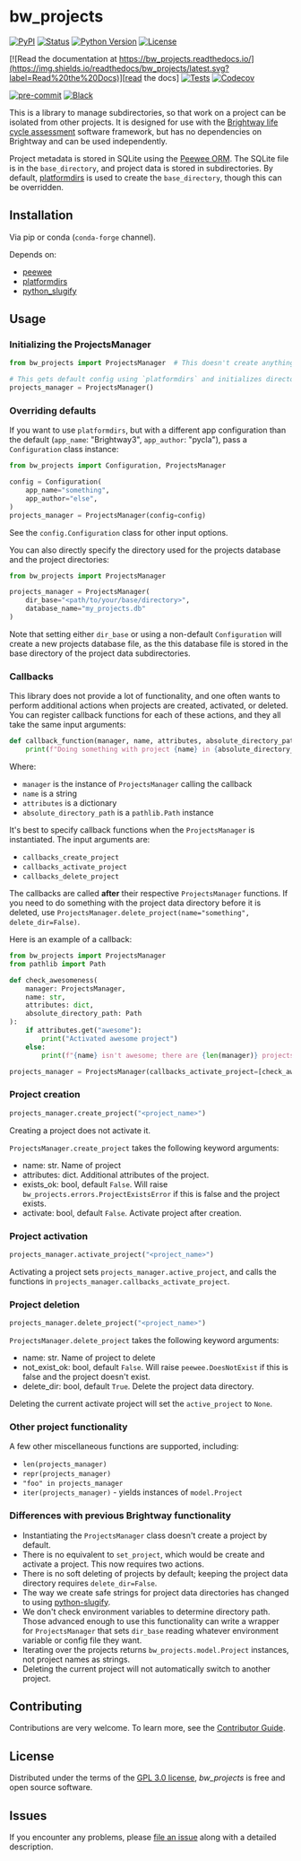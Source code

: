 # bw_projects

[![PyPI](https://img.shields.io/pypi/v/bw_projects.svg)][pypi status]
[![Status](https://img.shields.io/pypi/status/bw_projects.svg)][pypi status]
[![Python Version](https://img.shields.io/pypi/pyversions/bw_projects)][pypi status]
[![License](https://img.shields.io/pypi/l/bw_projects)][license]

[![Read the documentation at https://bw_projects.readthedocs.io/](https://img.shields.io/readthedocs/bw_projects/latest.svg?label=Read%20the%20Docs)][read the docs]
[![Tests](https://github.com/brightway-lca/bw_projects/actions/workflows/python-test.yml/badge.svg)][tests]
[![Codecov](https://codecov.io/gh/brightway-lca/bw_projects/branch/main/graph/badge.svg?token=ZVWBCITI4A)][codecov]

[![pre-commit](https://img.shields.io/badge/pre--commit-enabled-brightgreen?logo=pre-commit&logoColor=white)][pre-commit]
[![Black](https://img.shields.io/badge/code%20style-black-000000.svg)][black]

[pypi status]: https://pypi.org/project/bw_projects/
[read the docs]: https://bw_projects.readthedocs.io/
[tests]: https://github.com/brightway-lca/bw_projects/actions?workflow=Tests
[codecov]: https://codecov.io/gh/brightway-lca/bw_projects
[pre-commit]: https://github.com/pre-commit/pre-commit
[black]: https://github.com/psf/black

This is a library to manage subdirectories, so that work on a project can be isolated from other projects. It is designed for use with the [Brightway life cycle assessment](https://brightway.dev/) software framework, but has no dependencies on Brightway and can be used independently.

Project metadata is stored in SQLite using the [Peewee ORM](http://docs.peewee-orm.com/en/latest/). The SQLite file is in the `base_directory`, and project data is stored in subdirectories. By default, [platformdirs](https://github.com/platformdirs/platformdirs) is used to create the `base_directory`, though this can be overridden.

## Installation

Via pip or conda (`conda-forge` channel).

Depends on:

* [peewee](http://docs.peewee-orm.com/en/latest/)
* [platformdirs](https://github.com/platformdirs/platformdirs)
* [python_slugify](https://github.com/un33k/python-slugify)

## Usage

### Initializing the ProjectsManager

```python
from bw_projects import ProjectsManager  # This doesn't create anything yet

# This gets default config using `platformdirs` and initializes directories and database
projects_manager = ProjectsManager()
```

### Overriding defaults

If you want to use `platformdirs`, but with a different app configuration than the default (`app_name`: "Brightway3", `app_author`: "pycla"), pass a `Configuration` class instance:

```python
from bw_projects import Configuration, ProjectsManager

config = Configuration(
    app_name="something",
    app_author="else",
)
projects_manager = ProjectsManager(config=config)
```

See the `config.Configuration` class for other input options.

You can also directly specify the directory used for the projects database and the project directories:

```python
from bw_projects import ProjectsManager

projects_manager = ProjectsManager(
    dir_base="<path/to/your/base/directory>",
    database_name="my_projects.db"
)
```

Note that setting either `dir_base` or using a non-default `Configuration` will create a new projects database file, as the this database file is stored in the base directory of the project data subdirectories.

### Callbacks

This library does not provide a lot of functionality, and one often wants to
perform additional actions when projects are created, activated, or deleted. You
can register callback functions for each of these actions, and they all take the
same input arguments:

```python
def callback_function(manager, name, attributes, absolute_directory_path):
    print(f"Doing something with project {name} in {absolute_directory_path}")
```

Where:

* `manager` is the instance of `ProjectsManager` calling the callback
* `name` is a string
* `attributes` is a dictionary
* `absolute_directory_path` is a `pathlib.Path` instance

It's best to specify callback functions when the `ProjectsManager` is
instantiated. The input arguments are:

* `callbacks_create_project`
* `callbacks_activate_project`
* `callbacks_delete_project`

The callbacks are called **after** their respective `ProjectsManager` functions.
If you need to do something with the project data directory before it is deleted,
use `ProjectsManager.delete_project(name="something", delete_dir=False)`.

Here is an example of a callback:

```python
from bw_projects import ProjectsManager
from pathlib import Path

def check_awesomeness(
    manager: ProjectsManager,
    name: str,
    attributes: dict,
    absolute_directory_path: Path
):
    if attributes.get("awesome"):
        print("Activated awesome project")
    else:
        print(f"{name} isn't awesome; there are {len(manager)} projects, try again")

projects_manager = ProjectsManager(callbacks_activate_project=[check_awesomeness])
```

### Project creation

```python
projects_manager.create_project("<project_name>")
```

Creating a project does not activate it.

`ProjectsManager.create_project` takes the following keyword arguments:

* name: str. Name of project
* attributes: dict. Additional attributes of the project.
* exists_ok: bool, default `False`. Will raise `bw_projects.errors.ProjectExistsError` if this is false and the project exists.
* activate: bool, default `False`. Activate project after creation.

### Project activation

```python
projects_manager.activate_project("<project_name>")
```

Activating a project sets `projects_manager.active_project`, and calls the functions in `projects_manager.callbacks_activate_project`.

### Project deletion

```python
projects_manager.delete_project("<project_name>")
```

`ProjectsManager.delete_project` takes the following keyword arguments:

* name: str. Name of project to delete
* not_exist_ok: bool, default `False`. Will raise `peewee.DoesNotExist` if this is false and the project doesn't exist.
* delete_dir: bool, default `True`. Delete the project data directory.

Deleting the current activate project will set the `active_project` to `None`.

### Other project functionality

A few other miscellaneous functions are supported, including:

* `len(projects_manager)`
* `repr(projects_manager)`
* `"foo" in projects_manager`
* `iter(projects_manager)` - yields instances of `model.Project`

### Differences with previous Brightway functionality

* Instantiating the `ProjectsManager` class doesn't create a project by default.
* There is no equivalent to `set_project`, which would be create and activate a project. This now requires two actions.
* There is no soft deleting of projects by default; keeping the project data directory requires `delete_dir=False`.
* The way we create safe strings for project data directories has changed to using [python-slugify](https://github.com/un33k/python-slugify).
* We don't check environment variables to determine directory path. Those advanced enough to use this functionality can write a wrapper for `ProjectsManager` that sets `dir_base` reading whatever environment variable or config file they want.
* Iterating over the projects returns `bw_projects.model.Project` instances, not project names as strings.
* Deleting the current project will not automatically switch to another project.

## Contributing

Contributions are very welcome.
To learn more, see the [Contributor Guide][Contributor Guide].

## License

Distributed under the terms of the [GPL 3.0 license][License],
_bw_projects_ is free and open source software.

## Issues

If you encounter any problems,
please [file an issue][Issue Tracker] along with a detailed description.

<!-- github-only -->

[License]: https://github.com/brightway-lca/bw_projects/blob/main/LICENSE
[Contributor Guide]: https://github.com/brightway-lca/bw_projects/blob/main/CONTRIBUTING.md
[Issue Tracker]: https://github.com/brightway-lca/bw_projects/issues

